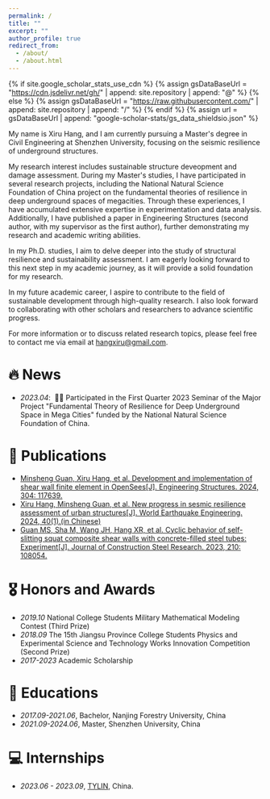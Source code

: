 ```yaml
---
permalink: /
title: ""
excerpt: ""
author_profile: true
redirect_from: 
  - /about/
  - /about.html
---
```


{% if site.google_scholar_stats_use_cdn %}
{% assign gsDataBaseUrl = "https://cdn.jsdelivr.net/gh/" | append: site.repository | append: "@" %}
{% else %}
{% assign gsDataBaseUrl = "https://raw.githubusercontent.com/" | append: site.repository | append: "/" %}
{% endif %}
{% assign url = gsDataBaseUrl | append: "google-scholar-stats/gs_data_shieldsio.json" %}

<span class='anchor' id='about-me'></span>

My name is Xiru Hang, and I am currently pursuing a Master's degree in Civil Engineering at Shenzhen University, focusing on the seismic resilience of underground structures.

My research interest includes sustainable structure deveopment and damage assessment. During my Master's studies, I have participated in several research projects, including the National Natural Science Foundation of China project on the fundamental theories of resilience in deep underground spaces of megacities. Through these experiences, I have accumulated extensive expertise in experimentation and data analysis. Additionally, I have published a paper in Engineering Structures (second author, with my supervisor as the first author), further demonstrating my research and academic writing abilities.

In my Ph.D. studies, I aim to delve deeper into the study of structural resilience and sustainability assessment. I am eagerly looking forward to this next step in my academic journey, as it will provide a solid foundation for my research.

In my future academic career, I aspire to contribute to the field of sustainable development through high-quality research. I also look forward to collaborating with other scholars and researchers to advance scientific progress.

For more information or to discuss related research topics, please feel free to contact me via email at hangxiru@gmail.com.


# 🔥 News
- *2023.04*: &nbsp;🎉🎉 Participated in the First Quarter 2023 Seminar of the Major Project "Fundamental Theory of Resilience for Deep Underground Space in Mega Cities" funded by the National Natural Science Foundation of China.

# 📝 Publications 
- [Minsheng Guan, Xiru Hang, et al. Development and implementation of shear wall finite element in OpenSees[J]. Engineering Structures. 2024, 304: 117639.](https://doi.org/10.1016/j.engstruct.2024.117639)
- [Xiru Hang, Minsheng Guan, et al. New progress in sesmic resilience assessment of urban structures[J]. World Earthquake Engineering. 2024, 40(1).(in Chinese)](https://pubs.cstam.org.cn/article/doi/10.19994/j.cnki.WEE.2024.0004)
- [Guan MS, Sha M, Wang JH, Hang XR, et al. Cyclic behavior of self-slitting squat composite shear walls with concrete-filled steel tubes: Experiment[J]. Journal of Construction Steel Research. 2023, 210: 108054.](https://www.sciencedirect.com/science/article/abs/pii/S0143974X2300281X)

# 🎖 Honors and Awards
- *2019.10* National College Students Military Mathematical Modeling Contest (Third Prize)
- *2018.09* The 15th Jiangsu Province College Students Physics and Experimental Science and Technology Works Innovation Competition (Second Prize)
- *2017-2023*	Academic Scholarship

# 📖 Educations
- *2017.09-2021.06*, Bachelor, Nanjing Forestry University, China  
- *2021.09-2024.06*, Master, Shenzhen University, China

# 💻 Internships
- *2023.06 - 2023.09*, [TYLIN]([https://zh-cn.tylin.com/]), China.
